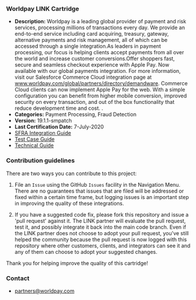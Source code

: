 
### Worldpay LINK Cartridge ###

* **Description:** Worldpay is a leading global provider of payment and risk services, processing millions of transactions every day. We provide an end-to-end service including card acquiring, treasury, gateway, alternative payments and risk management, all of which can be accessed through a single integration.As leaders in payment processing, our focus is helping clients accept payments from all over the world and increase customer conversions.Offer shoppers fast, secure and seamless checkout experience with Apple Pay. Now available with our global payments integration. For more information, visit our Salesforce Commerce Cloud integration page at www.worldpay.com/global/partners/directory/demandware. Commerce Cloud clients can now implement Apple Pay for the web. With a simple configuration you can benefit from higher mobile conversion, improved security on every transaction, and out of the box functionality that reduce development time and cost.  .
* **Categories:** Payment Processing, Fraud Detection
* **Version:** 19.1.1-smpatch
* **Last Certification Date:** 7-July-2020
* [SFRA Integration Guide](https://github.com/SalesforceCommerceCloud/link_worldpay/blob/tag-q2-21-19.1.1-smpatch/documentation/Worldpay_SFRA_Integration_Guide_doc-V_19_1_1_SM.pdf)
* [Test Case Guide](https://github.com/SalesforceCommerceCloud/link_worldpay/blob/tag-q2-21-19.1.1-smpatch/documentation/Worldpay_TestCases_guide_doc-V_19_1_1.pdf)
* [Technical Guide](https://github.com/SalesforceCommerceCloud/link_worldpay/blob/tag-q2-21-19.1.1-smpatch/documentation/Worldpay_Technical_Guide_doc-V_19_1_1_SM.pdf)
### Contribution guidelines ###
There are two ways you can contribute to this project:

1. File an `Issue` using the GitHub `Issues` facility in the Navigation Menu.  There are no guarantees that issues that are filed will be addressed or fixed within a certain time frame, but logging issues is an important step in improving the quality of these integrations.

2. If you have a suggested code fix, please fork this repository and issue a 'pull request' against it.  The LINK partner will evaluate the pull request, test it, and possibly integrate it back into the main code branch.  Even if the LINK partner does not choose to adopt your pull request, you've still helped the community because the pull request is now logged with this repository where other customers, clients, and integrators can see it and any of them can choose to adopt your suggested changes.

Thank you for helping improve the quality of this cartridge!

### Contact ###

* <partners@worldpay.com>
